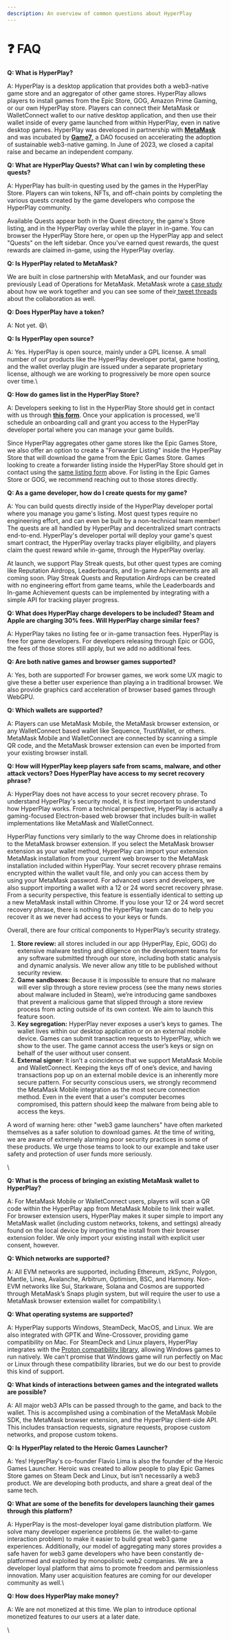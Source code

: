 ```yaml
---
description: An overview of common questions about HyperPlay
---
```


# ❓ FAQ

**Q: What is HyperPlay?**

A: HyperPlay is a desktop application that provides both a web3-native game store and an aggregator of other game stores. HyperPlay allows players to install games from the Epic Store, GOG, Amazon Prime Gaming, or our own HyperPlay store. Players can connect their MetaMask or WalletConnect wallet to our native desktop application, and then use their wallet inside of every game launched from within HyperPlay, even in native desktop games. HyperPlay was developed in partnership with [**MetaMask**](https://metamask.io) and was incubated by [**Game7**](https://game7.io/), a DAO focused on accelerating the adoption of sustainable web3-native gaming. In June of 2023, we closed a capital raise and became an independent company.



**Q: What are HyperPlay Quests? What can I win by completing these quests?**

A: HyperPlay has built-in questing used by the games in the HyperPlay Store. Players can win tokens, NFTs, and off-chain points by completing the various quests created by the game developers who compose the HyperPlay community.&#x20;

Available Quests appear both in the Quest directory, the game's Store listing, and in the HyperPlay overlay while the player in in-game. You can browser the HyperPlay Store here, or open up the HyperPlay app and select "Quests" on the left sidebar. Once you've earned quest rewards, the quest rewards are claimed in-game, using the HyperPlay overlay.



**Q: Is HyperPlay related to MetaMask?**

We are built in close partnership with MetaMask, and our founder was previously Lead of Operations for MetaMask. MetaMask wrote a [case study](https://metamask.io/news/developers/how-hyperplay-is-building-a-web-3-game-store-with-the-metamask-developer/) about how we work together and you can see some of their[ tweet threads](https://twitter.com/MetaMask/status/1630995052402016256) about the collaboration as well.



**Q: Does HyperPlay have a token?**

A: Not yet. :smile:\


**Q: Is HyperPlay open source?**&#x20;

A: Yes. HyperPlay is open source, mainly under a GPL license. A small number of our products like the HyperPlay developer portal, game hosting, and the wallet overlay plugin are issued under a separate proprietary license, although we are working to progressively be more open source over time.\


**Q: How do games list in the HyperPlay Store?**

A: Developers seeking to list in the HyperPlay Store should get in contact with us through [**this form**](https://forms.gle/A3mQ8A7CTWrDo8LD6). Once your application is processed, we'll schedule an onboarding call and grant you access to the HyperPlay developer portal where you can manage your game builds.&#x20;

Since HyperPlay aggregates other game stores like the Epic Games Store, we also offer an option to create a "Forwarder Listing" inside the HyperPlay Store that will download the game from the Epic Games Store. Games looking to create a forwarder listing inside the HyperPlay Store should get in contact using the [same listing form](https://docs.google.com/forms/d/e/1FAIpQLSdR-nIKJp-ZeqiaoXKlXK8kWISPwkyk0Y898YAvUbcSbY4K9w/viewform) above. For listing in the Epic Games Store or GOG, we recommend reaching out to those stores directly.



**Q: As a game developer, how do I create quests for my game?**

A: You can build quests directly inside of the HyperPlay developer portal where you manage you game's listing. Most quest types require no engineering effort, and can even be built by a non-technical team member! The quests are all handled by HyperPlay and decentralized smart contracts end-to-end. HyperPlay's developer portal will deploy your game's quest smart contract, the HyperPlay overlay tracks player eligibility, and players claim the quest reward while in-game, through the HyperPlay overlay.

At launch, we support Play Streak quests, but other quest types are coming like Reputation Airdrops, Leaderboards, and In-game Achievements are all coming soon. Play Streak Quests and Reputation Airdrops can be created with no engineering effort from game teams, while the Leaderboards and In-game Achievement quests can be implemented by integrating with a simple API for tracking player progress.



**Q: What does HyperPlay charge developers to be included? Steam and Apple are charging 30% fees. Will HyperPlay charge similar fees?**

A: HyperPlay takes no listing fee or in-game transaction fees. HyperPlay is free for game developers. For developers releasing through Epic or GOG, the fees of those stores still apply, but we add no additional fees.&#x20;



**Q: Are both native games and browser games supported?**

A: Yes, both are supported! For browser games, we work some UX magic to give these a better user experience than playing a in traditional browser. We also provide graphics card acceleration of browser based games through WebGPU.



**Q: Which wallets are supported?**

A: Players can use MetaMask Mobile, the MetaMask browser extension, or any WalletConnect based wallet like Sequence, TrustWallet, or others. MetaMask Mobile and WalletConnect are connected by scanning a simple QR code, and the MetaMask browser extension can even be imported from your existing browser install.



**Q: How will HyperPlay keep players safe from scams, malware, and other attack vectors? Does HyperPlay have access to my secret recovery phrase?**

A: HyperPlay does not have access to your secret recovery phrase. To understand HyperPlay's security model, it is first important to understand how HyperPlay works. From a technical perspective, HyperPlay is actually a gaming-focused Electron-based web browser that includes built-in wallet implementations like MetaMask and WalletConnect.&#x20;

HyperPlay functions very similarly to the way Chrome does in relationship to the MetaMask browser extension. If you select the MetaMask browser extension as your wallet method, HyperPlay can import your extension MetaMask installation from your current web browser to the MetaMask installation included within HyperPlay. Your secret recovery phrase remains encrypted within the wallet vault file, and only you can access them by using your MetaMask password. For advanced users and developers, we also support importing a wallet with a 12 or 24 word secret recovery phrase. From a security perspective, this feature is essentially identical to setting up a new MetaMask install within Chrome.  If you lose your 12 or 24 word secret recovery phrase, there is nothing the HyperPlay team can do to help you recover it as we never had access to your keys or funds.

Overall, there are four critical components to HyperPlay’s security strategy.&#x20;

1. **Store review:** all stores included in our app (HyperPlay, Epic, GOG) do extensive malware testing and diligence on the development teams for any software submitted through our store, including both static analysis and dynamic analysis. We never allow any title to be published without security review.
2. **Game sandboxes:** Because it is impossible to ensure that no malware will ever slip through a store review process (see the many news stories about malware included in Steam), we’re introducing game sandboxes that prevent a malicious game that slipped through a store review process from acting outside of its own context. We aim to launch this feature soon.
3. **Key segregation:** HyperPlay never exposes a user’s keys to games. The wallet lives within our desktop application or on an external mobile device. Games can submit transaction requests to HyperPlay, which we show to the user. The game cannot access the user’s keys or sign on behalf of the user without user consent.
4. **External signer:** It isn’t a coincidence that we support MetaMask Mobile and WalletConnect. Keeping the keys off of one’s device, and having transactions pop up on an external mobile device is an inherently more secure pattern. For security conscious users, we strongly recommend the MetaMask Mobile integration as the most secure connection method. Even in the event that a user's computer becomes compromised, this pattern should keep the malware from being able to access the keys.

A word of warning here: other "web3 game launchers" have often marketed themselves as a safer solution to download games. At the time of writing, we are aware of extremely alarming poor security practices in some of these products. We urge those teams to look to our example and take user safety and protection of user funds more seriously.

\


**Q: What is the process of bringing an existing MetaMask wallet to HyperPlay?**

A: For MetaMask Mobile or WalletConnect users, players will scan a QR code within the HyperPlay app from MetaMask Mobile to link their wallet. For browser extension users, HyperPlay makes it super simple to import any MetaMask wallet (including custom networks, tokens, and settings) already found on the local device by importing the install from their browser extension folder. We only import your existing install with explicit user consent, however.



**Q: Which networks are supported?**

A: All EVM networks are supported, including Ethereum, zkSync, Polygon, Mantle, Linea, Avalanche, Arbitrum, Optimism, BSC, and Harmony. Non-EVM networks like Sui, Starkware, Solana and Cosmos are supported through MetaMask’s Snaps plugin system, but will require the user to use a MetaMask browser extension wallet for compatibility.\


**Q: What operating systems are supported?**

A: HyperPlay supports Windows, SteamDeck, MacOS, and Linux. We are also integrated with GPTK and Wine-Crossover, providing game compatibility on Mac. For SteamDeck and Linux players, HyperPlay integrates with the [Proton compatibility library](https://www.protondb.com/), allowing Windows games to run natively. We can't promise that Windows game will run perfectly on Mac or Linux through these compatibility libraries, but we do our best to provide this kind of support.



**Q: What kinds of interactions between games and the integrated wallets are possible?**

A: All major web3 APIs can be passed through to the game, and back to the wallet. This is accomplished using a combination of the MetaMask Mobile SDK, the MetaMask browser extension, and the HyperPlay client-side API. This includes transaction requests, signature requests, propose custom networks, and propose custom tokens.&#x20;



**Q: Is HyperPlay related to the Heroic Games Launcher?**

A: Yes! HyperPlay's co-founder Flavio Lima is also the founder of the Heroic Games Launcher. Heroic was created to allow people to play Epic Games Store games on Steam Deck and Linux, but isn’t necessarily a web3 product. We are developing both products, and share a great deal of the same tech.



**Q: What are some of the benefits for developers launching their games through this platform?**

A: HyperPlay is the most-developer loyal game distribution platform. We solve many developer experience problems (ie. the wallet-to-game interaction problem) to make it easier to build great web3 game experiences. Additionally, our model of aggregating many stores provides a safe haven for web3 game developers who have been constantly de-platformed and exploited by monopolistic web2 companies. We are a developer loyal platform that aims to promote freedom and permissionless innovation. Many user acquisition features are coming for our developer community as well.\


**Q: How does HyperPlay make money?**

A: We are not monetized at this time. We plan to introduce optional monetized features to our users at a later date.



\
